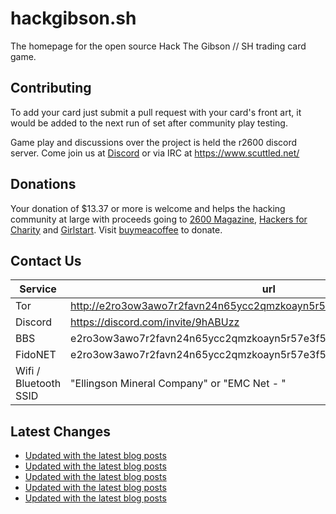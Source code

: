 # hackgibson.sh
The homepage for the open source Hack The Gibson // SH trading card game.


## Contributing

To add your card just submit a pull request with your card's front art, it would be added to the next run of set after community play testing.

Game play and discussions over the project is held the r2600 discord server. Come join us at [Discord](https://discord.com/invite/9hABUzz) or via IRC at https://www.scuttled.net/


## Donations

Your donation of $13.37 or more is welcome and helps the hacking community at large with proceeds going to [2600 Magazine](https://2600.com/), [Hackers for Charity](https://hackersforcharity.org) and [Girlstart](https://girlstart.org).  Visit [buymeacoffee](https://www.buymeacoffee.com/hackgibson.sh) to donate.


## Contact Us

Service | url
-|-
Tor | http://e2ro3ow3awo7r2favn24n65ycc2qmzkoayn5r57e3f56nvjwdcgg32ad.onion
Discord | https://discord.com/invite/9hABUzz
BBS | e2ro3ow3awo7r2favn24n65ycc2qmzkoayn5r57e3f56nvjwdcgg32ad.onion:23
FidoNET | e2ro3ow3awo7r2favn24n65ycc2qmzkoayn5r57e3f56nvjwdcgg32ad.onion:24554
Wifi / Bluetooth SSID | "Ellingson Mineral Company" or "EMC Net - <fidonet address>"

## Latest Changes
<!-- BLOG-POST-LIST:START -->
- [Updated with the latest blog posts](https://github.com/DFW2600/hackgibson.sh/commit/3ada3b39e035c02610c41155bc5c27060b0e5630)
- [Updated with the latest blog posts](https://github.com/DFW2600/hackgibson.sh/commit/71de120e7860eb3dc3a07e3d794b570ae4541112)
- [Updated with the latest blog posts](https://github.com/DFW2600/hackgibson.sh/commit/38c4d84c699c8637a80eaae15be0427650002bf9)
- [Updated with the latest blog posts](https://github.com/DFW2600/hackgibson.sh/commit/2ea18d3dd1b63d663074339e7f011af72bcb8955)
- [Updated with the latest blog posts](https://github.com/DFW2600/hackgibson.sh/commit/9024aa63bf9217c470a43ebc2f5ccc997b035bf5)
<!-- BLOG-POST-LIST:END -->
